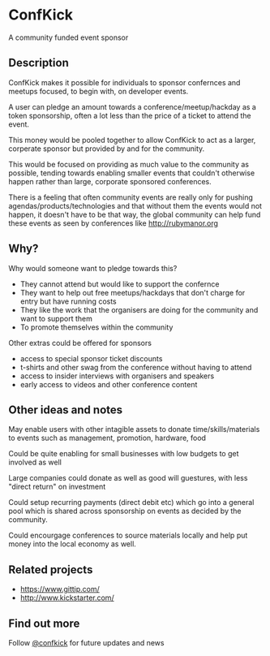 # ConfKick

A community funded event sponsor

## Description

ConfKick makes it possible for individuals to sponsor confernces and meetups focused, to begin with, on developer events.

A user can pledge an amount towards a conference/meetup/hackday as a token sponsorship, often a lot less than the price of a ticket to attend the event.

This money would be pooled together to allow ConfKick to act as a larger, corperate sponsor but provided by and for the community.

This would be focused on providing as much value to the community as possible, tending towards enabling smaller events that couldn't otherwise happen rather than large, corporate sponsored conferences.

There is a feeling that often community events are really only for pushing agendas/products/technologies and that without them the events would not happen, it doesn't have to be that way, the global community can help fund these events as seen by conferences like <http://rubymanor.org>

## Why?

Why would someone want to pledge towards this?

* They cannot attend but would like to support the confernce
* They want to help out free meetups/hackdays that don't charge for entry but have running costs
* They like the work that the organisers are doing for the community and want to support them
* To promote themselves within the community

Other extras could be offered for sponsors

* access to special sponsor ticket discounts 
* t-shirts and other swag from the conference without having to attend
* access to insider interviews with organisers and speakers
* early access to videos and other conference content

## Other ideas and notes

May enable users with other intagible assets to donate time/skills/materials to events such as management, promotion, hardware, food

Could be quite enabling for small businesses with low budgets to get involved as well

Large companies could donate as well as good will guestures, with less "direct return" on investment

Could setup recurring payments (direct debit etc) which go into a general pool which is shared across sponsorship on events as decided by the community.

Could encourgage conferences to source materials locally and help put money into the local economy as well.

## Related projects

* <https://www.gittip.com/>
* <http://www.kickstarter.com/>

## Find out more

Follow [@confkick](http://twitter.com/confkick) for future updates and news
